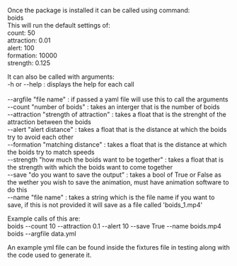 Once the package is installed it can be called using command:<br /> 
boids<br />
This will run the default settings of:<br /> 
count: 50<br /> 
attraction: 0.01<br /> 
alert: 100<br /> 
formation: 10000<br /> 
strength: 0.125<br /> 

It can also be called with arguments:<br />
-h or --help : displays the help for each call<br />        
--argfile "file name" : if passed a yaml file will use this to call the arguments<br /> 
--count "number of boids" : takes an interger that is the number of boids<br /> 
--attraction "strength of attraction" : takes a float that is the strenght of the attraction between the boids<br /> 
--alert "alert distance" : takes a float that is the distance at which the boids try to avoid each other<br /> 
--formation "matching distance" : takes a float that is the distance at which the boids try to match speeds<br /> 
--strength "how much the boids want to be together" : takes a float that is the strength with which the boids want to come together<br /> 
--save "do you want to save the output" : takes a bool of True or False as the wether you wish to save the animation, must have animation software to do this<br /> 
--name "file name" : takes a string which is the file name if you want to save, if this is not provided it will save as a file called 'boids_1.mp4'<br /> 

Example calls of this are:<br />
boids --count 10 --attraction 0.1 --alert 10 --save True --name boids.mp4<br /> 
boids --argfile data.yml<br />

An example yml file can be found inside the fixtures file in testing along with the code used to generate it.

